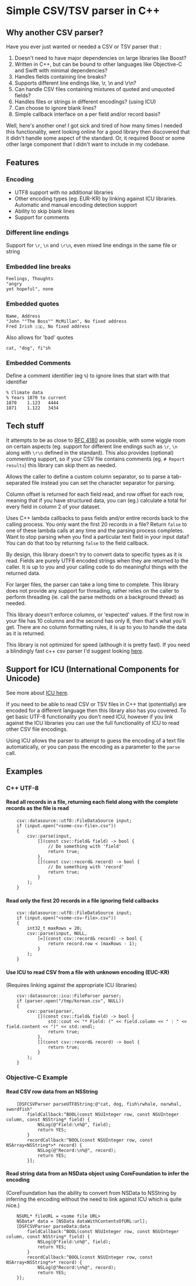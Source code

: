 # Simple CSV/TSV parser in C++

## Why another CSV parser?

Have you ever just wanted or needed a CSV or TSV parser that :

1. Doesn't need to have major dependencies on large libraries like Boost?
2. Written in C++, but can be bound to other languages like Objective-C and Swift with minimal dependencies?
3. Handles fields containing line breaks?
4. Supports different line endings like, \r, \n and \r\n?
4. Can handle CSV files containing mixtures of quoted and unquoted fields?
4. Handles files or strings in different encodings? (using ICU)
5. Can choose to ignore blank lines?
6. Simple callback interface on a per field and/or record basis?

Well, here's another one!  I got sick and tired of how many times I needed this functionality, went looking online for a good library then discovered that it didn't handle some aspect of the standard.  Or, it required Boost or some other large component that I didn't want to include in my codebase.

## Features

### Encoding

* UTF8 support with no additional libraries
* Other encoding types (eg. EUR-KR) by linking against ICU libraries.  Automatic and manual encoding detection support
* Ability to skip blank lines
* Support for comments

### Different line endings

Support for `\r`, `\n` and `\r\n`, even mixed line endings in the same file or string

### Embedded line breaks
```
Feelings, Thoughts
"angry
yet hopeful", none
```

### Embedded quotes

```
Name, Address
"John ""The Boss"" McMillan", No fixed address
Fred Irish 🇮🇪, No fixed address
```

Also allows for 'bad' quotes

```
cat, "dog", fi"sh
```

### Embedded Comments

Define a comment identifier (eg `%`) to ignore lines that start with that identifier
```
% Climate data
% Years 1870 to current
1870	1.123	4444
1871	1.122	3434		
```

## Tech stuff

It attempts to be as close to [RFC 4180](https://tools.ietf.org/html/rfc4180) as possible, with some wiggle room on certain aspects (eg. support for different line endings such as `\r`, `\n` along with `\r\n` defined in the standard).  This also provides (optional) commenting support, so if your CSV file contains comments (eg. `# Report results`) this library can skip them as needed.

Allows the caller to define a custom column separator, so to parse a tab-separated file instead you can set the character separator for parsing.

Column offset is returned for each field read, and row offset for each row, meaning that if you have structured data, you can (eg.) calculate a total for every field in column 2 of your dataset.

Uses C++ lambda callbacks to pass fields and/or entire records back to the calling process.  You only want the first 20 records in a file?  Return `false` to one of these lambda calls at any time and the parsing process completes.  Want to stop parsing when you find a particular text field in your input data?  You can do that too by returning `false` to the field callback.

By design, this library doesn't try to convert data to specific types as it is read.  Fields are purely UTF8 encoded strings when they are returned to the caller.  It is up to you and your calling code to do meaningful things with the returned data.

For larger files, the parser can take a long time to complete.  This library does not provide any support for threading, rather relies on the caller to perform threading (ie. call the parse methods on a background thread) as needed.

This library doesn't enforce columns, or 'expected' values. If the first row in your file has 10 columns and the second has only 8, then that's what you'll get.  There are no column  formatting rules, it is up to you to handle the data as it is returned.

This library is not optimized for speed (although it is pretty fast).  If you need a blindingly fast c++ csv parser I'd suggest looking [here](https://github.com/ben-strasser/fast-cpp-csv-parser).

## Support for ICU (International Components for Unicode)

See more about [ICU here](http://site.icu-project.org).

If you need to be able to read CSV or TSV files in C++ that (potentially) are encoded for a different language then this library also has you covered.  To get basic UTF-8 functionality you don't need ICU, however if you link against the ICU libraries you can use the full functionality of ICU to read other CSV file encodings.

Using ICU allows the parser to attempt to guess the encoding of a text file automatically, or you can pass the encoding as a parameter to the `parse` call.

## Examples

### C++ UTF-8

#### Read all records in a file, returning each field along with the complete records as the file is read 

```
	csv::datasource::utf8::FileDataSource input;
	if (input.open("<some-csv-file>.csv"))
	{
		csv::parse(input,
			[](const csv::field& field) -> bool {
				// Do something with 'field'
				return true;
			},
			[](const csv::record& record) -> bool {
				// Do something with 'record'
				return true;
			}
		);
	}
```

#### Read only the first 20 records in a file ignoring field callbacks
```
	csv::datasource::utf8::FileDataSource input;
	if (input.open("<some-csv-file>.csv"))
	{
		int32_t maxRows = 20;
		csv::parse(input, NULL,
			[=](const csv::record& record) -> bool {
				return record.row < (maxRows - 1);
			}
		);
	}
```

#### Use ICU to read CSV from a file with unknown encoding (EUC-KR)

(Requires linking against the appropriate ICU libraries)

```
	csv::datasource::icu::FileParser parser;
	if (parser.open("/tmp/korean.csv", NULL))
	{
		csv::parse(parser,
			[](const csv::field& field) -> bool {
				std::cout << "* Field: (" << field.column << " : " << field.content << ")" << std::endl;
				return true;
			},
			[](const csv::record& record) -> bool {
				return true;
			}
		);
	}
```


### Objective-C Example

#### Read CSV row data from an NSString

```
	[DSFCSVParser parseUTF8String:@"cat, dog, fish\rwhale, narwhal, swordfish"
		fieldCallback:^BOOL(const NSUInteger row, const NSUInteger column, const NSString* field) {
			NSLog(@"Field:\n%@", field);
			return YES;
		} 
		recordCallback:^BOOL(const NSUInteger row, const NSArray<NSString*>* record) {
			NSLog(@"Record:\n%@", record);
			return YES;
		}];
```

#### Read string data from an NSData object using CoreFoundation to infer the encoding

(CoreFoundation has the ability to convert from NSData to NSString by inferring the encoding without the need to link against ICU which is quite nice.)

```
	NSURL* fileURL = <some file URL>
	NSData* data = [NSData dataWithContentsOfURL:url];
	[DSFCSVParser parseData:data
		fieldCallback:^BOOL(const NSUInteger row, const NSUInteger column, const NSString* field) {
			NSLog(@"Field:\n%@", field);
			return YES;
		}
		recordCallback:^BOOL(const NSUInteger row, const NSArray<NSString*>* record) {
			NSLog(@"Record:\n%@", record);
			return YES;
	}];
```
